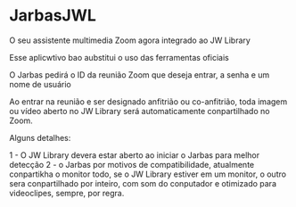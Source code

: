 # JarbasJWL
O seu assistente multimedia Zoom agora integrado ao JW Library

Esse aplicwtivo bao aubstitui o uso das ferramentas oficiais

O Jarbas pedirá o ID da reunião Zoom que deseja entrar, a senha e um nome de usuário

Ao entrar na reunião e ser designado anfitrião ou co-anfitrião, toda imagem ou vídeo aberto no JW Library será automaticamente conpartilhado no Zoom.

Alguns detalhes:

1 - O JW Library devera estar aberto ao iniciar o Jarbas para melhor detecção
2 - o Jarbas por motivos de compatibilidade, atualmente conpartikha o monitor todo, se o JW Library estiver em um monitor, o outro sera conpartilhado por inteiro, com som do conputador e otimizado para videoclipes, sempre, por regra.